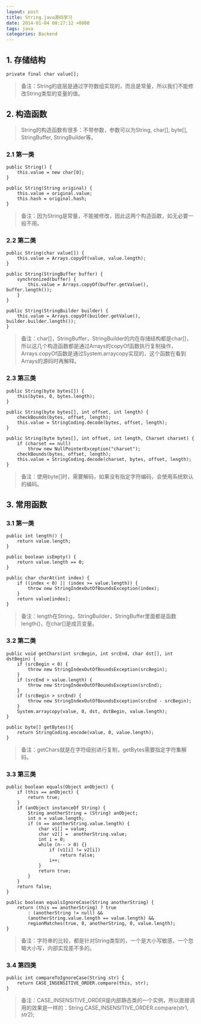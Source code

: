 ```yaml
---
layout: post
title: String.java源码学习
date: 2014-01-04 00:27:12 +0800
tags: java
categories: Backend
---
```


## 1. 存储结构

    private final char value[];

> 备注：String的底层是通过字符数组实现的，而且是常量，所以我们不能修改String类型的变量的值。

## 2. 构造函数

> String的构造函数有很多：不带参数，参数可以为String, char[], byte[], StringBuffer, StringBuilder等。

### 2.1 第一类

	public String() {
		this.value = new char[0];
	}

	public String(String original) {
		this.value = original.value;
		this.hash = original.hash;
	}

> 备注：因为String是常量，不能被修改，因此这两个构造函数，如无必要一般不用。


### 2.2 第二类

	public String(char value[]) {
		this.value = Arrays.copyOf(value, value.length);
	}

	public String(StringBuffer buffer) {
		synchronized(buffer) {
			this.value = Arrays.copyOf(buffer.getValue(), buffer.length());
		}
	}

	public String(StringBuilder builder) {
		this.value = Arrays.copyOf(builder.getValue(), builder.builder.length());
	}

> 备注：char[]，StringBuffer，StringBuilder的内在存储结构都是char[]，所以这几个构造函数都是通过Arrays的copyOf函数执行复制操作，Arrays.copyOf函数是通过System.arraycopy实现的，这个函数在看到Arrays的源码时再解释。

### 2.3 第三类

	public String(byte bytes[]) {
		this(bytes, 0, bytes.length);
	}

	public String(byte bytes[], int offset, int length) {
		checkBounds(bytes, offset, length);
		this.value = StringCoding.decode(bytes, offset, length);
	}

	public String(byte bytes[], int offset, int length, Charset charset) {
		if (charset == null)
			throw new NullPointerException("charset");
		checkBounds(bytes, offset, length);
		this.value = StringCoding.decode(charset, bytes, offset, length);
	}

> 备注：使用byte[]时，需要解码，如果没有指定字符编码，会使用系统默认的编码。

## 3. 常用函数

### 3.1 第一类

	public int length() {
		return value.length;
	}

	public boolean isEmpty() {
		return value.length == 0;
	}

	public char charAt(int index) {
		if ((index < 0) || (index >= value.length)) {
			throw new StringIndexOutOfBoundsException(index);
		}
		return value[index];
	}

> 备注：length在String，StringBuilder，StringBuffer里面都是函数length()，在char[]是成员变量。

### 3.2 第二类

	public void getChars(int srcBegin, int srcEnd, char dst[], int dstBegin) {
		if (srcBegin < 0) {
			throw new StringIndexOutOfBoundsException(srcBegin);
		}
		if (srcEnd > value.length) {
			throw new StringIndexOutOfBoundsException(srcEnd);
		}
		if (srcBegin > srcEnd) {
			throw new StringIndexOutOfBoundsException(srcEnd - srcBegin);
		}
		System.arraycopy(value, 0, dst, dstBegin, value.length);
	}

	public byte[] getBytes(){
		return StringCoding.encode(value, 0, value.length);
	}


> 备注：getChars就是在字符级别进行复制，getBytes需要指定字符集解码。

### 3.3 第三类

	public boolean equals(Object anObject) {
		if (this == anObject) {
			return true;
		}
		if (anObject instanceOf String) {
			String anotherString = (String) anObject;
			int n = value.length;
			if (n == anotherString.value.length) {
				char v1[] = value;
				char v2[] =  anotherString.value;
				int i = 0;
				while (n-- > 0) {}
					if (v1[i] != v2[i])
						return false;
					i++;
				}
				return true;
			}
		}
		return false;
	}

	public boolean equalsIgnoreCase(String anotherString) {
		return (this == anotherString) ? true
			: (anotherString != null) &&
			(anotherString.value.length == value.length) &&
			regionMatches(true, 0, anotherString, 0, value.length);
	}

> 备注：字符串的比较，都是针对String类型的，一个是大小写敏感，一个忽略大小写，内部实现差不多的。

### 3.4 第四类

	public int compareToIgnoreCase(String str) {
		return CASE_INSENSITIVE_ORDER.compare(this, str);
	}

> 备注：CASE_INSENSITIVE_ORDER是内部静态类的一个实例，所以直接调用的效果是一样的：String.CASE_INSENSITIVE_ORDER.compare(str1, str2);
